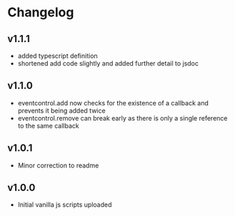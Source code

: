 # Changelog

## v1.1.1

- added typescript definition
- shortened add code slightly and added further detail to jsdoc

## v1.1.0

- eventcontrol.add now checks for the existence of a callback and prevents it being added twice
- eventcontrol.remove can break early as there is only a single reference to the same callback

## v1.0.1

- Minor correction to readme

## v1.0.0

- Initial vanilla js scripts uploaded
